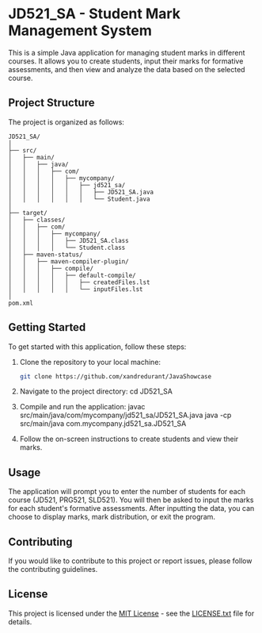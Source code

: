 # JD521_SA - Student Mark Management System

This is a simple Java application for managing student marks in different courses. It allows you to create students, input their marks for formative assessments, and then view and analyze the data based on the selected course.

## Project Structure

The project is organized as follows:
```
JD521_SA/
│
├── src/
│   ├── main/
│   │   ├── java/
│   │   │   ├── com/
│   │   │   │   ├── mycompany/
│   │   │   │   │   ├── jd521_sa/
│   │   │   │   │   │   ├── JD521_SA.java
│   │   │   │   │   │   └── Student.java
│
├── target/
│   ├── classes/
│   │   ├── com/
│   │   │   ├── mycompany/
│   │   │   │   ├── JD521_SA.class
│   │   │   │   └── Student.class
│   ├── maven-status/
│   │   ├── maven-compiler-plugin/
│   │   │   ├── compile/
│   │   │   │   ├── default-compile/
│   │   │   │   │   ├── createdFiles.lst
│   │   │   │   │   └── inputFiles.lst
│
pom.xml
```
## Getting Started

To get started with this application, follow these steps:

1. Clone the repository to your local machine:

   ```bash
   git clone https://github.com/xandredurant/JavaShowcase

2. Navigate to the project directory:
   cd JD521_SA

3. Compile and run the application:
   javac src/main/java/com/mycompany/jd521_sa/JD521_SA.java
   java -cp src/main/java com.mycompany.jd521_sa.JD521_SA

4. Follow the on-screen instructions to create students and view their marks.

## Usage
The application will prompt you to enter the number of students for each course (JD521, PRG521, SLD521).
You will then be asked to input the marks for each student's formative assessments.
After inputting the data, you can choose to display marks, mark distribution, or exit the program.

## Contributing
If you would like to contribute to this project or report issues, please follow the contributing guidelines.

## License
This project is licensed under the [MIT License](LICENSE.txt) - see the [LICENSE.txt](LICENSE.txt) file for details.
